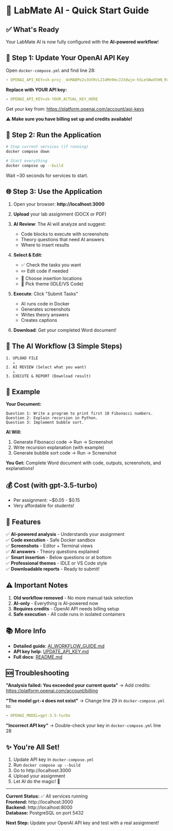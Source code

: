# 🚀 LabMate AI - Quick Start Guide

## ✅ What's Ready

Your LabMate AI is now fully configured with the **AI-powered workflow**!

## 🔑 Step 1: Update Your OpenAI API Key

Open `docker-compose.yml` and find line 28:

```yaml
- OPENAI_API_KEY=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
```

**Replace with YOUR API key:**

```yaml
- OPENAI_API_KEY=sk-YOUR_ACTUAL_KEY_HERE
```

Get your key from: https://platform.openai.com/account/api-keys

⚠️ **Make sure you have billing set up and credits available!**

## 🏃 Step 2: Run the Application

```bash
# Stop current services (if running)
docker compose down

# Start everything
docker compose up --build
```

Wait ~30 seconds for services to start.

## 🌐 Step 3: Use the Application

1. Open your browser: **http://localhost:3000**

2. **Upload** your lab assignment (DOCX or PDF)

3. **AI Review**: The AI will analyze and suggest:
   - Code blocks to execute with screenshots
   - Theory questions that need AI answers
   - Where to insert results

4. **Select & Edit**:
   - ✅ Check the tasks you want
   - ✏️ Edit code if needed
   - 📍 Choose insertion locations
   - 🎨 Pick theme (IDLE/VS Code)

5. **Execute**: Click "Submit Tasks"
   - AI runs code in Docker
   - Generates screenshots
   - Writes theory answers
   - Creates captions

6. **Download**: Get your completed Word document!

## 🎯 The AI Workflow (3 Simple Steps)

```
1. UPLOAD FILE
   ↓
2. AI REVIEW (Select what you want)
   ↓
3. EXECUTE & REPORT (Download result)
```

## 📝 Example

**Your Document:**
```
Question 1: Write a program to print first 10 Fibonacci numbers.
Question 2: Explain recursion in Python.
Question 3: Implement bubble sort.
```

**AI Will:**
1. Generate Fibonacci code → Run → Screenshot
2. Write recursion explanation (with example)
3. Generate bubble sort code → Run → Screenshot

**You Get:** Complete Word document with code, outputs, screenshots, and explanations!

## 💰 Cost (with gpt-3.5-turbo)

- Per assignment: ~$0.05 - $0.15
- Very affordable for students!

## 🎨 Features

✅ **AI-powered analysis** - Understands your assignment  
✅ **Code execution** - Safe Docker sandbox  
✅ **Screenshots** - Editor + Terminal views  
✅ **AI answers** - Theory questions explained  
✅ **Smart insertion** - Below questions or at bottom  
✅ **Professional themes** - IDLE or VS Code style  
✅ **Downloadable reports** - Ready to submit!  

## ⚠️ Important Notes

1. **Old workflow removed** - No more manual task selection
2. **AI-only** - Everything is AI-powered now
3. **Requires credits** - OpenAI API needs billing setup
4. **Safe execution** - All code runs in isolated containers

## 📚 More Info

- **Detailed guide**: [AI_WORKFLOW_GUIDE.md](./AI_WORKFLOW_GUIDE.md)
- **API key help**: [UPDATE_API_KEY.md](./UPDATE_API_KEY.md)
- **Full docs**: [README.md](./README.md)

## 🆘 Troubleshooting

**"Analysis failed: You exceeded your current quota"**
→ Add credits: https://platform.openai.com/account/billing

**"The model `gpt-4` does not exist"**
→ Change line 29 in `docker-compose.yml` to:
```yaml
- OPENAI_MODEL=gpt-3.5-turbo
```

**"Incorrect API key"**
→ Double-check your key in `docker-compose.yml` line 28

## ✨ You're All Set!

1. Update API key in `docker-compose.yml`
2. Run `docker compose up --build`
3. Go to http://localhost:3000
4. Upload your assignment
5. Let AI do the magic! 🎉

---

**Current Status:** ✅ All services running  
**Frontend:** http://localhost:3000  
**Backend:** http://localhost:8000  
**Database:** PostgreSQL on port 5432  

**Next Step:** Update your OpenAI API key and test with a real assignment!

